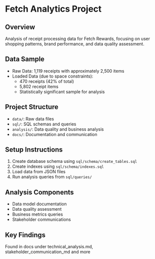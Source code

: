 # Fetch Analytics Project

## Overview
Analysis of receipt processing data for Fetch Rewards, focusing on user shopping patterns, brand performance, and data quality assessment.

## Data Sample
- Raw Data: 1,119 receipts with approximately 2,500 items
- Loaded Data (due to space constraints):
  - 470 receipts (42% of total)
  - 5,802 receipt items
  - Statistically significant sample for analysis

## Project Structure
- `data/`: Raw data files
- `sql/`: SQL schemas and queries
- `analysis/`: Data quality and business analysis
- `docs/`: Documentation and communication

## Setup Instructions
1. Create database schema using `sql/schema/create_tables.sql`
2. Create indexes using `sql/schema/indexes.sql`
3. Load data from JSON files
4. Run analysis queries from `sql/queries/`

## Analysis Components
- Data model documentation
- Data quality assessment
- Business metrics queries
- Stakeholder communications

## Key Findings
Found in docs under technical_analysis.md, stakeholder_communication_md and more 
